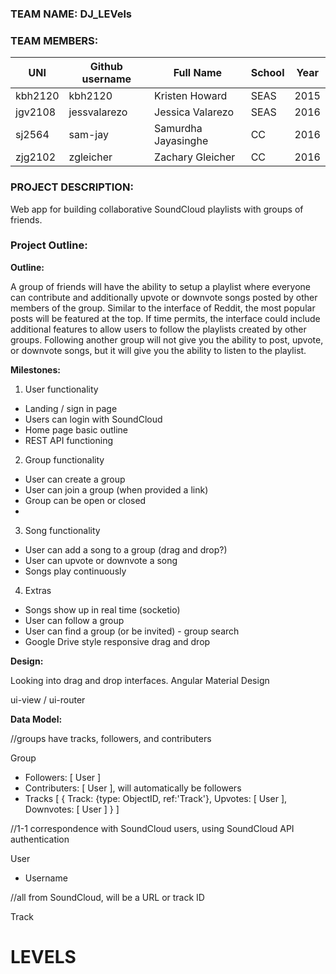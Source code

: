 ### TEAM NAME: DJ_LEVels

### TEAM MEMBERS:

| UNI | Github username  | Full Name | School | Year |
|-----|------------------|-----------|--------|------|
|  kbh2120   |       kbh2120      |     Kristen Howard      |    SEAS    |   2015   |
|  jgv2108   |       jessvalarezo           |    Jessica Valarezo       |    SEAS    |   2016   |
|  sj2564   |        sam-jay          |    Samurdha Jayasinghe    |   CC   |     2016      |
|  zjg2102   |       zgleicher           |      Zachary Gleicher     |    CC    |   2016   |

### PROJECT DESCRIPTION:

Web app for building collaborative SoundCloud playlists with groups of friends.


### Project Outline:

**Outline:**

A group of friends will have the ability to setup a playlist where everyone can contribute and additionally upvote or downvote songs posted by other members of the group. Similar to the interface of Reddit, the most popular posts will be featured at the top. If time permits, the interface could include additional features to allow users to follow the playlists created by other groups. Following another group will not give you the ability to post, upvote, or downvote songs, but it will give you the ability to listen to the playlist. 

**Milestones:**

1) User functionality
- Landing / sign in page
- Users can login with SoundCloud
- Home page basic outline
- REST API functioning

2) Group functionality
- User can create a group
- User can join a group (when provided a link)
- Group can be open or closed
- 

3) Song functionality
- User can add a song to a group (drag and drop?)
- User can upvote or downvote a song
- Songs play continuously 


4) Extras
- Songs show up in real time (socketio)
- User can follow a group
- User can find a group (or be invited) - group search
- Google Drive style responsive drag and drop

**Design:**

Looking into drag and drop interfaces.
Angular Material Design

ui-view / ui-router

**Data Model:**

//groups have tracks, followers, and contributers 

Group
- Followers: [ User ]
- Contributers: [ User ], will automatically be followers
- Tracks [ {
	Track: {type: ObjectID, ref:'Track'},
	Upvotes: [ User ],
	Downvotes: [ User ]
} ]

//1-1 correspondence with SoundCloud users, using SoundCloud API authentication

User
- Username

//all from SoundCloud, will be a URL or track ID

Track




# LEVELS
